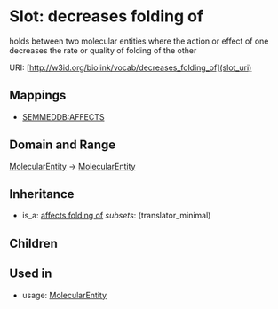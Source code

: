 # Slot: decreases folding of


holds between two molecular entities where the action or effect of one decreases the rate or quality of folding of the other

URI: [http://w3id.org/biolink/vocab/decreases_folding_of](slot_uri)
## Mappings

 * [SEMMEDDB:AFFECTS](http://purl.obolibrary.org/obo/SEMMEDDB_AFFECTS)
## Domain and Range

[MolecularEntity](MolecularEntity.md) -> [MolecularEntity](MolecularEntity.md)
## Inheritance

 *  is_a: [affects folding of](affects_folding_of.md) *subsets*: (translator_minimal)
## Children

## Used in

 *  usage: [MolecularEntity](MolecularEntity.md)
